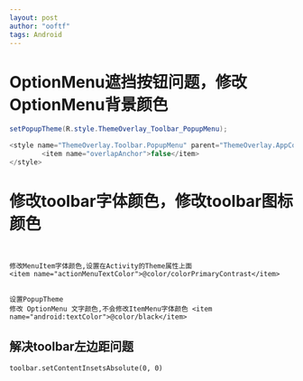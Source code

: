 ```yaml
---
layout: post
author: "ooftf"
tags: Android
---
```


# OptionMenu遮挡按钮问题，修改OptionMenu背景颜色
```java
setPopupTheme(R.style.ThemeOverlay_Toolbar_PopupMenu);

<style name="ThemeOverlay.Toolbar.PopupMenu" parent="ThemeOverlay.AppCompat.Light">
        <item name="overlapAnchor">false</item>
</style>
```
# 修改toolbar字体颜色，修改toolbar图标颜色
```


修改MenuItem字体颜色,设置在Activity的Theme属性上面
<item name="actionMenuTextColor">@color/colorPrimaryContrast</item>


设置PopupTheme
修改 OptionMenu 文字颜色,不会修改ItemMenu字体颜色 <item name="android:textColor">@color/black</item>
```


## 解决toolbar左边距问题
    toolbar.setContentInsetsAbsolute(0, 0)
